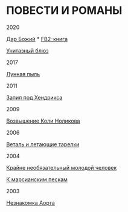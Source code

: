 # ПОВЕСТИ И РОМАНЫ

2020

[Дар Божий](https://raw.githubusercontent.com/psemiletov/prose/main/%D0%B4%D0%B0%D1%80.txt) * [FB2-книга](https://github.com/psemiletov/prose/raw/main/%D0%B4%D0%B0%D1%80.fb2.zip)

[Унитазный блюз](https://raw.githubusercontent.com/psemiletov/prose/main/%D1%83%D0%BD%D0%B8%D1%82%D0%B0%D0%B7%D0%BD%D1%8B%D0%B9%20%D0%B1%D0%BB%D1%8E%D0%B7.txt)

2017

[Лунная пыль](https://raw.githubusercontent.com/psemiletov/prose/main/%D0%BB%D1%83%D0%BD%D0%BD%D0%B0%D1%8F%20%D0%BF%D1%8B%D0%BB%D1%8C.txt)


2011

[Запил под Хендрикса](https://raw.githubusercontent.com/psemiletov/prose/main/%D0%B7%D0%B0%D0%BF%D0%B8%D0%BB%20%D0%BF%D0%BE%D0%B4%20%D1%85%D0%B5%D0%BD%D0%B4%D1%80%D0%B8%D0%BA%D1%81%D0%B0.txt)

2009

[Возвышение Коли Ноликова](https://raw.githubusercontent.com/psemiletov/prose/main/%D0%BD%D0%BE%D0%BB%D0%B8%D0%BA%D0%BE%D0%B2.txt)

2006

[Веталь и летающие тарелки](https://raw.githubusercontent.com/psemiletov/prose/main/%D0%B2%D0%B5%D1%82%D0%B0%D0%BB%D1%8C.txt)

2004

[Крайне необязательный молодой человек](https://raw.githubusercontent.com/psemiletov/prose/main/%D0%BC%D0%BE%D0%BB%D1%87%D0%B5%D0%BB.txt)

[К марсианским пескам](https://raw.githubusercontent.com/psemiletov/prose/main/%D0%BA%20%D0%BC%D0%B0%D1%80%D1%81%D0%B8%D0%B0%D0%BD%D1%81%D0%BA%D0%B8%D0%BC%20%D0%BF%D0%B5%D1%81%D0%BA%D0%B0%D0%BC.txt)


2003

[Незнакомка Аорта](https://raw.githubusercontent.com/psemiletov/prose/main/%D0%B0%D0%BE%D1%80%D1%82%D0%B0.txt)